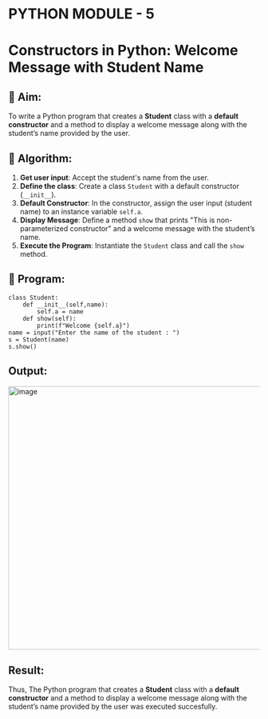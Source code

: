 # PYTHON MODULE - 5
# Constructors in Python: Welcome Message with Student Name

## 🎯 Aim:
To write a Python program that creates a **Student** class with a **default constructor** and a method to display a welcome message along with the student’s name provided by the user.

## 🧠 Algorithm:
1. **Get user input**: Accept the student's name from the user.
2. **Define the class**: Create a class `Student` with a default constructor (`__init__`).
3. **Default Constructor**: In the constructor, assign the user input (student name) to an instance variable `self.a`.
4. **Display Message**: Define a method `show` that prints "This is non-parameterized constructor" and a welcome message with the student’s name.
5. **Execute the Program**: Instantiate the `Student` class and call the `show` method.

## 🧾 Program:

    class Student:
        def __init__(self,name):
            self.a = name
        def show(self):
            print(f"Welcome {self.a}")
    name = input("Enter the name of the student : ")
    s = Student(name)
    s.show()

## Output:

<img width="1918" height="527" alt="image" src="https://github.com/user-attachments/assets/042f9dea-6b49-4756-b910-d710cb36c008" />

## Result:

Thus, The Python program that creates a **Student** class with a **default constructor** and a method to display a welcome message along with the student’s name provided by the user was executed succesfully.
